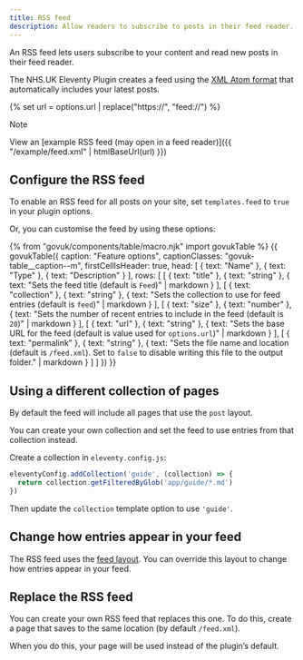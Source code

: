 ```yaml
---
title: RSS feed
description: Allow readers to subscribe to posts in their feed reader.
---
```


An RSS feed lets users subscribe to your content and read new posts in their feed reader.

The NHS.UK Eleventy Plugin creates a feed using the [XML Atom format](<https://en.wikipedia.org/wiki/Atom_(web_standard)>) that automatically includes your latest posts.

{% set url = options.url | replace("https://", "feed://") %}

> [!NOTE]
> View an [example RSS feed (may open in a feed reader)]({{ "/example/feed.xml" | htmlBaseUrl(url) }})

## Configure the RSS feed

To enable an RSS feed for all posts on your site, set `templates.feed` to `true` in your plugin options.

Or, you can customise the feed by using these options:

{% from "govuk/components/table/macro.njk" import govukTable %}
{{ govukTable({
  caption: "Feature options",
  captionClasses: "govuk-table__caption--m",
  firstCellIsHeader: true,
  head: [
    { text: "Name" },
    { text: "Type" },
    { text: "Description" }
  ],
  rows: [
    [
      { text: "title" },
      { text: "string" },
      { text: "Sets the feed title (default is `Feed`)" | markdown }
    ],
    [
      { text: "collection" },
      { text: "string" },
      { text: "Sets the collection to use for feed entries (default is `feed`)" | markdown }
    ],
    [
      { text: "size" },
      { text: "number" },
      { text: "Sets the number of recent entries to include in the feed (default is `20`)" | markdown }
    ],
    [
      { text: "url" },
      { text: "string" },
      { text: "Sets the base URL for the feed (default is value used for `options.url`)" | markdown }
    ],
    [
      { text: "permalink" },
      { text: "string" },
      { text: "Sets the file name and location (default is `/feed.xml`). Set to `false` to disable writing this file to the output folder." | markdown }
    ]
  ]
}) }}

## Using a different collection of pages

By default the feed will include all pages that use the `post` layout.

You can create your own collection and set the feed to use entries from that collection instead.

Create a collection in `eleventy.config.js`:

```js
eleventyConfig.addCollection('guide', (collection) => {
  return collection.getFilteredByGlob('app/guide/*.md')
})
```

Then update the `collection` template option to use `'guide'`.

## Change how entries appear in your feed

The RSS feed uses the [feed layout](/layouts/feed). You can override this layout to change how entries appear in your feed.

## Replace the RSS feed

You can create your own RSS feed that replaces this one. To do this, create a page that saves to the same location (by default `/feed.xml`).

When you do this, your page will be used instead of the plugin’s default.
